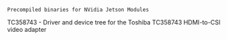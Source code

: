 `Precompiled binaries for NVidia Jetson Modules`  

TC358743 - Driver and device tree for the Toshiba TC358743 HDMI-to-CSI video adapter  

